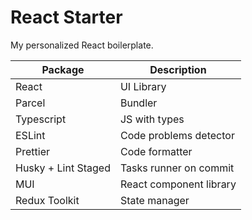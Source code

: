 # React Starter

My personalized React boilerplate.

| Package             | Description             |
| ------------------- | ----------------------- |
| React               | UI Library              |
| Parcel              | Bundler                 |
| Typescript          | JS with types           |
| ESLint              | Code problems detector  |
| Prettier            | Code formatter          |
| Husky + Lint Staged | Tasks runner on commit  |
| MUI                 | React component library |
| Redux Toolkit       | State manager           |

